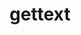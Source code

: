 ---
title: "gettext"
layout: cache
categories: [package, develop]
meta: {"compilers": ["apple-clang@16.0.0", "cce@18.0.0", "gcc@10.5.0", "gcc@11.1.0", "gcc@11.4.0", "gcc@12.3.0", "gcc@12.4.0", "gcc@13.2.0", "gcc@13.3.0", "gcc@7.3.1", "gcc@7.5.0", "intel-oneapi-compilers@2025.1.0"], "num_specs": 172, "num_specs_by_stack": {"aws-pcluster-neoverse_v1": 8, "aws-pcluster-x86_64_v4": 32, "bootstrap-aarch64-darwin": 5, "bootstrap-x86_64-linux-gnu": 6, "build_systems": 6, "data-vis-sdk": 6, "developer-tools-aarch64-linux-gnu": 6, "developer-tools-darwin": 5, "developer-tools-x86_64_v3-linux-gnu": 6, "e4s": 12, "e4s-cray-rhel": 5, "e4s-neoverse-v2": 12, "e4s-oneapi": 8, "e4s-rocm-external": 6, "hep": 6, "ml-darwin-aarch64-mps": 5, "ml-linux-aarch64-cpu": 6, "ml-linux-aarch64-cuda": 6, "ml-linux-x86_64-cpu": 6, "ml-linux-x86_64-cuda": 6, "ml-linux-x86_64-rocm": 6, "radiuss": 12, "radiuss-aws": 12, "radiuss-aws-aarch64": 30, "root": 172, "tutorial": 12}, "oss": ["amzn2", "centos7", "rhel8", "sequoia", "ubuntu18.04", "ubuntu20.04", "ubuntu22.04", "ubuntu24.04"], "platforms": ["darwin", "linux"], "stacks": ["aws-pcluster-neoverse_v1", "aws-pcluster-x86_64_v4", "bootstrap-aarch64-darwin", "bootstrap-x86_64-linux-gnu", "build_systems", "data-vis-sdk", "developer-tools-aarch64-linux-gnu", "developer-tools-darwin", "developer-tools-x86_64_v3-linux-gnu", "e4s", "e4s-cray-rhel", "e4s-neoverse-v2", "e4s-oneapi", "e4s-rocm-external", "hep", "ml-darwin-aarch64-mps", "ml-linux-aarch64-cpu", "ml-linux-aarch64-cuda", "ml-linux-x86_64-cpu", "ml-linux-x86_64-cuda", "ml-linux-x86_64-rocm", "radiuss", "radiuss-aws", "radiuss-aws-aarch64", "root", "tutorial"], "targets": ["aarch64", "neoverse_v1", "neoverse_v2", "x86_64_v3", "x86_64_v4"], "versions": ["0.20.2", "0.23.1"]}
spec_details: [{"compiler": "intel-oneapi-compilers@2025.1.0", "hash": "2izakp64w3yp66jleh6onpb7e2cl2xz5", "os": "ubuntu22.04", "platform": "linux", "size": "-", "stacks": ["e4s-oneapi", "root"], "target": "x86_64_v3", "variants": ["build_system=autotools", "+bzip2", "+curses", "+git", "~libunistring", "+libxml2", "+pic", "+shared", "+tar", "+xz"], "versions": ["0.23.1"]}, {"compiler": "gcc@7.3.1", "hash": "2roio5tsih2fgnox6o36cavjspqyrl6r", "os": "amzn2", "platform": "linux", "size": "-", "stacks": ["radiuss-aws-aarch64", "root"], "target": "aarch64", "variants": ["build_system=autotools", "+bzip2", "+curses", "+git", "~libunistring", "+libxml2", "+pic", "+shared", "+tar", "+xz"], "versions": ["0.23.1"]}, {"compiler": "gcc@12.4.0", "hash": "2srcjetyuyz2plp6igb3em3atypst73g", "os": "amzn2", "platform": "linux", "size": "-", "stacks": ["aws-pcluster-x86_64_v4", "root"], "target": "x86_64_v3", "variants": ["build_system=autotools", "+bzip2", "+curses", "+git", "~libunistring", "+libxml2", "+pic", "+shared", "+tar", "+xz"], "versions": ["0.20.2"]}, {"compiler": "gcc@7.3.1", "hash": "2zpmnc42ozfrwvfvr2o35wo4v6zqrnwv", "os": "amzn2", "platform": "linux", "size": "-", "stacks": ["radiuss-aws-aarch64", "root"], "target": "aarch64", "variants": ["build_system=autotools", "+bzip2", "+curses", "+git", "~libunistring", "+libxml2", "+pic", "+shared", "+tar", "+xz"], "versions": ["0.23.1"]}, {"compiler": "gcc@7.3.1", "hash": "35l2j2evua3lqr6vta6sgemzmz5w2yeb", "os": "amzn2", "platform": "linux", "size": "-", "stacks": ["radiuss-aws-aarch64", "root"], "target": "aarch64", "variants": ["build_system=autotools", "+bzip2", "+curses", "+git", "~libunistring", "+libxml2", "+pic", "+shared", "+tar", "+xz"], "versions": ["0.23.1"]}, {"compiler": "gcc@7.3.1", "hash": "3islax6vxawvbbiqfsnuok3f6tla2k3h", "os": "amzn2", "platform": "linux", "size": "-", "stacks": ["radiuss-aws-aarch64", "root"], "target": "aarch64", "variants": ["build_system=autotools", "+bzip2", "+curses", "+git", "~libunistring", "+libxml2", "+pic", "+shared", "+tar", "+xz"], "versions": ["0.23.1"]}, {"compiler": "gcc@12.3.0", "hash": "3kmy6abwn5tbvgsjchwnqqqrfecwvtuk", "os": "ubuntu22.04", "platform": "linux", "size": "-", "stacks": ["root", "tutorial"], "target": "x86_64_v3", "variants": ["build_system=autotools", "+bzip2", "+curses", "+git", "~libunistring", "+libxml2", "+pic", "+shared", "+tar", "+xz"], "versions": ["0.23.1"]}, {"compiler": "gcc@7.3.1", "hash": "3nzqsou6zprxucunpjxqg7vfdiwpqma7", "os": "amzn2", "platform": "linux", "size": "-", "stacks": ["radiuss-aws-aarch64", "root"], "target": "aarch64", "variants": ["build_system=autotools", "+bzip2", "+curses", "+git", "~libunistring", "+libxml2", "+pic", "+shared", "+tar", "+xz"], "versions": ["0.23.1"]}, {"compiler": "gcc@12.4.0", "hash": "4byb6f5bujktbihmjzgp4zokh4j2z3mx", "os": "amzn2", "platform": "linux", "size": "-", "stacks": ["aws-pcluster-x86_64_v4", "root"], "target": "x86_64_v4", "variants": ["build_system=autotools", "+bzip2", "+curses", "+git", "~libunistring", "+libxml2", "+pic", "+shared", "+tar", "+xz"], "versions": ["0.20.2"]}, {"compiler": "cce@18.0.0", "hash": "4qhsasxeyvcla4z2b5o6ezzqol3t3ap4", "os": "rhel8", "platform": "linux", "size": "-", "stacks": ["e4s-cray-rhel", "root"], "target": "x86_64_v3", "variants": ["build_system=autotools", "+bzip2", "+curses", "+git", "~libunistring", "+libxml2", "+pic", "+shared", "+tar", "+xz"], "versions": ["0.23.1"]}, {"compiler": "gcc@7.3.1", "hash": "4tiybhfatfjkusootwgmzg75twe767ti", "os": "amzn2", "platform": "linux", "size": "-", "stacks": ["radiuss-aws", "root"], "target": "x86_64_v3", "variants": ["build_system=autotools", "+bzip2", "+curses", "+git", "~libunistring", "+libxml2", "+pic", "+shared", "+tar", "+xz"], "versions": ["0.23.1"]}, {"compiler": "gcc@12.4.0", "hash": "4vyfvqmy62xu5oanbikvn7pa7ggg4oe2", "os": "amzn2", "platform": "linux", "size": "-", "stacks": ["aws-pcluster-x86_64_v4", "root"], "target": "x86_64_v4", "variants": ["build_system=autotools", "+bzip2", "+curses", "+git", "~libunistring", "+libxml2", "+pic", "+shared", "+tar", "+xz"], "versions": ["0.20.2"]}, {"compiler": "gcc@7.5.0", "hash": "4zjdrqpsqtkena2p72mj2dhlrkxvycjf", "os": "ubuntu18.04", "platform": "linux", "size": "-", "stacks": ["radiuss", "root"], "target": "x86_64_v3", "variants": ["build_system=autotools", "+bzip2", "+curses", "+git", "~libunistring", "+libxml2", "+pic", "+shared", "+tar", "+xz"], "versions": ["0.23.1"]}, {"compiler": "gcc@13.3.0", "hash": "52rhxipc36d4zlcjvah5pme3j5momrzu", "os": "rhel8", "platform": "linux", "size": "-", "stacks": ["developer-tools-aarch64-linux-gnu", "root"], "target": "aarch64", "variants": ["build_system=autotools", "+bzip2", "+curses", "+git", "~libunistring", "+libxml2", "+pic", "+shared", "+tar", "+xz"], "versions": ["0.23.1"]}, {"compiler": "gcc@11.4.0", "hash": "57w2vpfdrpslual3bf6jjoopjjsvgv4d", "os": "ubuntu22.04", "platform": "linux", "size": "-", "stacks": ["e4s", "root"], "target": "x86_64_v3", "variants": ["build_system=autotools", "+bzip2", "+curses", "+git", "~libunistring", "+libxml2", "+pic", "+shared", "+tar", "+xz"], "versions": ["0.23.1"]}, {"compiler": "gcc@11.4.0", "hash": "5c6qeq57ft3ea63gkhzak2im3ck76fgc", "os": "ubuntu22.04", "platform": "linux", "size": "-", "stacks": ["e4s", "root"], "target": "x86_64_v3", "variants": ["build_system=autotools", "+bzip2", "+curses", "+git", "~libunistring", "+libxml2", "+pic", "+shared", "+tar", "+xz"], "versions": ["0.23.1"]}, {"compiler": "gcc@12.4.0", "hash": "5dum7mzp7lyrxidnqd7ttbehg6lmqykz", "os": "amzn2", "platform": "linux", "size": "-", "stacks": ["aws-pcluster-x86_64_v4", "root"], "target": "x86_64_v3", "variants": ["build_system=autotools", "+bzip2", "+curses", "+git", "~libunistring", "+libxml2", "+pic", "+shared", "+tar", "+xz"], "versions": ["0.20.2"]}, {"compiler": "gcc@7.3.1", "hash": "5l2iu6dfbt3a56xsvskocec3vnwraf7t", "os": "amzn2", "platform": "linux", "size": "-", "stacks": ["radiuss-aws-aarch64", "root"], "target": "aarch64", "variants": ["build_system=autotools", "+bzip2", "+curses", "+git", "~libunistring", "+libxml2", "+pic", "+shared", "+tar", "+xz"], "versions": ["0.23.1"]}, {"compiler": "gcc@12.3.0", "hash": "5lnkfqf2u7iegeomoiyb3xmd734d7hrh", "os": "ubuntu22.04", "platform": "linux", "size": "-", "stacks": ["root", "tutorial"], "target": "x86_64_v3", "variants": ["build_system=autotools", "+bzip2", "+curses", "+git", "~libunistring", "+libxml2", "+pic", "+shared", "+tar", "+xz"], "versions": ["0.23.1"]}, {"compiler": "gcc@13.2.0", "hash": "5r2l3uxxv7732nap5dl6rs7ry5ipqtwu", "os": "ubuntu24.04", "platform": "linux", "size": "-", "stacks": ["bootstrap-x86_64-linux-gnu", "ml-linux-x86_64-cpu", "ml-linux-x86_64-cuda", "ml-linux-x86_64-rocm", "root"], "target": "x86_64_v3", "variants": ["build_system=autotools", "+bzip2", "+curses", "+git", "~libunistring", "+libxml2", "+pic", "+shared", "+tar", "+xz"], "versions": ["0.23.1"]}, {"compiler": "gcc@7.3.1", "hash": "5sybm3dmnhvhfqdfkuyysay5izzphqqj", "os": "amzn2", "platform": "linux", "size": "-", "stacks": ["radiuss-aws", "root"], "target": "x86_64_v3", "variants": ["build_system=autotools", "+bzip2", "+curses", "+git", "~libunistring", "+libxml2", "+pic", "+shared", "+tar", "+xz"], "versions": ["0.23.1"]}, {"compiler": "gcc@12.3.0", "hash": "65asd3zaqx3gmw42fgmjvtytqxv4anwe", "os": "ubuntu22.04", "platform": "linux", "size": "-", "stacks": ["root", "tutorial"], "target": "x86_64_v3", "variants": ["build_system=autotools", "+bzip2", "+curses", "+git", "~libunistring", "+libxml2", "+pic", "+shared", "+tar", "+xz"], "versions": ["0.23.1"]}, {"compiler": "gcc@11.4.0", "hash": "6f5eibjprgpuzojkskwo4b2emrng4a6m", "os": "ubuntu22.04", "platform": "linux", "size": "-", "stacks": ["e4s-neoverse-v2", "root"], "target": "neoverse_v2", "variants": ["build_system=autotools", "+bzip2", "+curses", "+git", "~libunistring", "+libxml2", "+pic", "+shared", "+tar", "+xz"], "versions": ["0.23.1"]}, {"compiler": "cce@18.0.0", "hash": "6o4vc54jkkj26oo52mikwuzajjrrjnyb", "os": "rhel8", "platform": "linux", "size": "-", "stacks": ["e4s-cray-rhel", "root"], "target": "x86_64_v3", "variants": ["build_system=autotools", "+bzip2", "+curses", "+git", "~libunistring", "+libxml2", "+pic", "+shared", "+tar", "+xz"], "versions": ["0.23.1"]}, {"compiler": "gcc@7.5.0", "hash": "6ofhosb36v7b5dbg7so7pqi4rxbzrikt", "os": "ubuntu18.04", "platform": "linux", "size": "-", "stacks": ["build_systems", "radiuss", "root"], "target": "x86_64_v3", "variants": ["build_system=autotools", "+bzip2", "+curses", "+git", "~libunistring", "+libxml2", "+pic", "+shared", "+tar", "+xz"], "versions": ["0.23.1"]}, {"compiler": "gcc@11.1.0", "hash": "6thffsdpotf6xoaccb5x7vkwop362q4y", "os": "ubuntu20.04", "platform": "linux", "size": "-", "stacks": ["data-vis-sdk", "root"], "target": "x86_64_v3", "variants": ["build_system=autotools", "+bzip2", "+curses", "+git", "~libunistring", "+libxml2", "+pic", "+shared", "+tar", "+xz"], "versions": ["0.23.1"]}, {"compiler": "gcc@7.3.1", "hash": "6vugjeoi7sbgm2fdcusj2jeazk4aqbue", "os": "amzn2", "platform": "linux", "size": "-", "stacks": ["radiuss-aws", "root"], "target": "x86_64_v3", "variants": ["build_system=autotools", "+bzip2", "+curses", "+git", "~libunistring", "+libxml2", "+pic", "+shared", "+tar", "+xz"], "versions": ["0.23.1"]}, {"compiler": "gcc@7.5.0", "hash": "6wg6qye6ou3unkzoqu2mlfdb26gp4fx2", "os": "ubuntu18.04", "platform": "linux", "size": "-", "stacks": ["build_systems", "radiuss", "root"], "target": "x86_64_v3", "variants": ["build_system=autotools", "+bzip2", "+curses", "+git", "~libunistring", "+libxml2", "+pic", "+shared", "+tar", "+xz"], "versions": ["0.23.1"]}, {"compiler": "gcc@7.3.1", "hash": "77ycahdert5fwp2xgugsjyelntlhqmi5", "os": "amzn2", "platform": "linux", "size": "-", "stacks": ["radiuss-aws-aarch64", "root"], "target": "aarch64", "variants": ["build_system=autotools", "+bzip2", "+curses", "+git", "~libunistring", "+libxml2", "+pic", "+shared", "+tar", "+xz"], "versions": ["0.23.1"]}, {"compiler": "intel-oneapi-compilers@2025.1.0", "hash": "7xbtmovid36ea762g5bqkqfkwwsexmcd", "os": "ubuntu22.04", "platform": "linux", "size": "-", "stacks": ["e4s-oneapi", "root"], "target": "x86_64_v3", "variants": ["build_system=autotools", "+bzip2", "+curses", "+git", "~libunistring", "+libxml2", "+pic", "+shared", "+tar", "+xz"], "versions": ["0.23.1"]}, {"compiler": "gcc@12.4.0", "hash": "a3nzpaumcta3asjhpasf6legtgs334yh", "os": "amzn2", "platform": "linux", "size": "-", "stacks": ["aws-pcluster-neoverse_v1", "root"], "target": "neoverse_v1", "variants": ["build_system=autotools", "+bzip2", "+curses", "+git", "~libunistring", "+libxml2", "+pic", "+shared", "+tar", "+xz"], "versions": ["0.23.1"]}, {"compiler": "apple-clang@16.0.0", "hash": "a4hqcz4mwxbdftqlrrbwqbjcbbjxrrst", "os": "sequoia", "platform": "darwin", "size": "-", "stacks": ["bootstrap-aarch64-darwin", "developer-tools-darwin", "ml-darwin-aarch64-mps", "root"], "target": "aarch64", "variants": ["build_system=autotools", "+bzip2", "+curses", "+git", "~libunistring", "+libxml2", "+pic", "+shared", "+tar", "+xz"], "versions": ["0.23.1"]}, {"compiler": "gcc@12.4.0", "hash": "a66vajqitdrx74kibaeaeqmo6hx7rm6v", "os": "amzn2", "platform": "linux", "size": "-", "stacks": ["aws-pcluster-x86_64_v4", "root"], "target": "x86_64_v3", "variants": ["build_system=autotools", "+bzip2", "+curses", "+git", "~libunistring", "+libxml2", "+pic", "+shared", "+tar", "+xz"], "versions": ["0.20.2"]}, {"compiler": "gcc@7.3.1", "hash": "b3kpq2yvz27sr56e6wmqacbdqvddpswy", "os": "amzn2", "platform": "linux", "size": "-", "stacks": ["radiuss-aws-aarch64", "root"], "target": "aarch64", "variants": ["build_system=autotools", "+bzip2", "+curses", "+git", "~libunistring", "+libxml2", "+pic", "+shared", "+tar", "+xz"], "versions": ["0.23.1"]}, {"compiler": "gcc@7.3.1", "hash": "bhb3yncajaqk775gspcvbgrazla6m6dy", "os": "amzn2", "platform": "linux", "size": "-", "stacks": ["radiuss-aws-aarch64", "root"], "target": "aarch64", "variants": ["build_system=autotools", "+bzip2", "+curses", "+git", "~libunistring", "+libxml2", "+pic", "+shared", "+tar", "+xz"], "versions": ["0.23.1"]}, {"compiler": "gcc@11.1.0", "hash": "bkllqbpzaixxkpuayfct7m6dqylgdooo", "os": "ubuntu20.04", "platform": "linux", "size": "-", "stacks": ["data-vis-sdk", "root"], "target": "x86_64_v3", "variants": ["build_system=autotools", "+bzip2", "+curses", "+git", "~libunistring", "+libxml2", "+pic", "+shared", "+tar", "+xz"], "versions": ["0.23.1"]}, {"compiler": "gcc@12.4.0", "hash": "bpl3yhxv4ggy5q23v6vg7h2wc6msh5z4", "os": "amzn2", "platform": "linux", "size": "-", "stacks": ["aws-pcluster-x86_64_v4", "root"], "target": "x86_64_v3", "variants": ["build_system=autotools", "+bzip2", "+curses", "+git", "~libunistring", "+libxml2", "+pic", "+shared", "+tar", "+xz"], "versions": ["0.20.2"]}, {"compiler": "gcc@11.4.0", "hash": "bv4nfmgdi77tbqfsqsovwbtt7gunpz23", "os": "ubuntu22.04", "platform": "linux", "size": "-", "stacks": ["e4s", "root"], "target": "x86_64_v3", "variants": ["build_system=autotools", "+bzip2", "+curses", "+git", "~libunistring", "+libxml2", "+pic", "+shared", "+tar", "+xz"], "versions": ["0.23.1"]}, {"compiler": "gcc@12.4.0", "hash": "c3jf3v2ydsxvqrckotiohxn27g2cz4as", "os": "amzn2", "platform": "linux", "size": "-", "stacks": ["aws-pcluster-neoverse_v1", "root"], "target": "neoverse_v1", "variants": ["build_system=autotools", "+bzip2", "+curses", "+git", "~libunistring", "+libxml2", "+pic", "+shared", "+tar", "+xz"], "versions": ["0.23.1"]}, {"compiler": "gcc@7.3.1", "hash": "c4rtsajz7osgxyjezdahvv5g2vktxcat", "os": "amzn2", "platform": "linux", "size": "-", "stacks": ["radiuss-aws", "root"], "target": "x86_64_v3", "variants": ["build_system=autotools", "+bzip2", "+curses", "+git", "~libunistring", "+libxml2", "+pic", "+shared", "+tar", "+xz"], "versions": ["0.23.1"]}, {"compiler": "intel-oneapi-compilers@2025.1.0", "hash": "c5cc3vorepfh6td2zbyega74akrh34yj", "os": "ubuntu22.04", "platform": "linux", "size": "-", "stacks": ["e4s-oneapi", "root"], "target": "x86_64_v3", "variants": ["build_system=autotools", "+bzip2", "+curses", "+git", "~libunistring", "+libxml2", "+pic", "+shared", "+tar", "+xz"], "versions": ["0.23.1"]}, {"compiler": "gcc@11.4.0", "hash": "cfw4dpqvmvlxpw6mpxmgd57dbzmsw3mv", "os": "ubuntu22.04", "platform": "linux", "size": "-", "stacks": ["e4s-neoverse-v2", "root"], "target": "neoverse_v2", "variants": ["build_system=autotools", "+bzip2", "+curses", "+git", "~libunistring", "+libxml2", "+pic", "+shared", "+tar", "+xz"], "versions": ["0.23.1"]}, {"compiler": "gcc@7.3.1", "hash": "cfzfbn5k7j5kw574yxnch3vdpfsd6k4f", "os": "amzn2", "platform": "linux", "size": "-", "stacks": ["radiuss-aws-aarch64", "root"], "target": "aarch64", "variants": ["build_system=autotools", "+bzip2", "+curses", "+git", "~libunistring", "+libxml2", "+pic", "+shared", "+tar", "+xz"], "versions": ["0.23.1"]}, {"compiler": "intel-oneapi-compilers@2025.1.0", "hash": "cj35yyqbndibmarsvjeknynze4ldvy5q", "os": "ubuntu22.04", "platform": "linux", "size": "-", "stacks": ["e4s-oneapi", "root"], "target": "x86_64_v3", "variants": ["build_system=autotools", "+bzip2", "+curses", "+git", "~libunistring", "+libxml2", "+pic", "+shared", "+tar", "+xz"], "versions": ["0.23.1"]}, {"compiler": "gcc@11.4.0", "hash": "cjch27dgesqdfwmdow5c2ckkfcis4ndx", "os": "ubuntu22.04", "platform": "linux", "size": "-", "stacks": ["e4s-neoverse-v2", "root"], "target": "neoverse_v2", "variants": ["build_system=autotools", "+bzip2", "+curses", "+git", "~libunistring", "+libxml2", "+pic", "+shared", "+tar", "+xz"], "versions": ["0.23.1"]}, {"compiler": "gcc@12.4.0", "hash": "combhwqyhimdj2fhvyzfrckbijhuvk2y", "os": "amzn2", "platform": "linux", "size": "-", "stacks": ["aws-pcluster-x86_64_v4", "root"], "target": "x86_64_v3", "variants": ["build_system=autotools", "+bzip2", "+curses", "+git", "~libunistring", "+libxml2", "+pic", "+shared", "+tar", "+xz"], "versions": ["0.20.2"]}, {"compiler": "gcc@7.3.1", "hash": "cvt2jcl25dqqwga5sgz7psc6r3ajorn2", "os": "amzn2", "platform": "linux", "size": "-", "stacks": ["radiuss-aws-aarch64", "root"], "target": "aarch64", "variants": ["build_system=autotools", "+bzip2", "+curses", "+git", "~libunistring", "+libxml2", "+pic", "+shared", "+tar", "+xz"], "versions": ["0.23.1"]}, {"compiler": "gcc@10.5.0", "hash": "cyiweexdp6kaa254blzkenb3ekqpgoql", "os": "centos7", "platform": "linux", "size": "-", "stacks": ["developer-tools-x86_64_v3-linux-gnu", "root"], "target": "x86_64_v3", "variants": ["build_system=autotools", "+bzip2", "+curses", "+git", "~libunistring", "+libxml2", "+pic", "+shared", "+tar", "+xz"], "versions": ["0.23.1"]}, {"compiler": "gcc@12.4.0", "hash": "d5ex2q7hu5q2ly7wsatam7g7l54qi7h4", "os": "amzn2", "platform": "linux", "size": "-", "stacks": ["aws-pcluster-x86_64_v4", "root"], "target": "x86_64_v3", "variants": ["build_system=autotools", "+bzip2", "+curses", "+git", "~libunistring", "+libxml2", "+pic", "+shared", "+tar", "+xz"], "versions": ["0.20.2"]}, {"compiler": "gcc@11.4.0", "hash": "ddr4hxep5uiy6cmttq2gbtjn2lu4odq6", "os": "ubuntu22.04", "platform": "linux", "size": "-", "stacks": ["e4s", "root"], "target": "x86_64_v3", "variants": ["build_system=autotools", "+bzip2", "+curses", "+git", "~libunistring", "+libxml2", "+pic", "+shared", "+tar", "+xz"], "versions": ["0.23.1"]}, {"compiler": "intel-oneapi-compilers@2025.1.0", "hash": "dgq5qhxkosvosg76hq6aqp4yg5wcdfup", "os": "ubuntu22.04", "platform": "linux", "size": "-", "stacks": ["e4s-oneapi", "root"], "target": "x86_64_v3", "variants": ["build_system=autotools", "+bzip2", "+curses", "+git", "~libunistring", "+libxml2", "+pic", "+shared", "+tar", "+xz"], "versions": ["0.23.1"]}, {"compiler": "gcc@13.2.0", "hash": "dudzhdnve4xc6utpnbf5d2okrirlzegn", "os": "ubuntu24.04", "platform": "linux", "size": "-", "stacks": ["ml-linux-aarch64-cpu", "ml-linux-aarch64-cuda", "root"], "target": "aarch64", "variants": ["build_system=autotools", "+bzip2", "+curses", "+git", "~libunistring", "+libxml2", "+pic", "+shared", "+tar", "+xz"], "versions": ["0.23.1"]}, {"compiler": "gcc@7.3.1", "hash": "eavccflf46nxjuuaudajpkg7yuphnujr", "os": "amzn2", "platform": "linux", "size": "-", "stacks": ["radiuss-aws-aarch64", "root"], "target": "aarch64", "variants": ["build_system=autotools", "+bzip2", "+curses", "+git", "~libunistring", "+libxml2", "+pic", "+shared", "+tar", "+xz"], "versions": ["0.23.1"]}, {"compiler": "gcc@7.3.1", "hash": "egkyausryilspnezrr43j4z75bhaj53j", "os": "amzn2", "platform": "linux", "size": "-", "stacks": ["radiuss-aws-aarch64", "root"], "target": "aarch64", "variants": ["build_system=autotools", "+bzip2", "+curses", "+git", "~libunistring", "+libxml2", "+pic", "+shared", "+tar", "+xz"], "versions": ["0.23.1"]}, {"compiler": "gcc@13.2.0", "hash": "el3ysbfqthksu4x4mwtaq7q7bfwiohcj", "os": "ubuntu24.04", "platform": "linux", "size": "-", "stacks": ["ml-linux-aarch64-cpu", "ml-linux-aarch64-cuda", "root"], "target": "aarch64", "variants": ["build_system=autotools", "+bzip2", "+curses", "+git", "~libunistring", "+libxml2", "+pic", "+shared", "+tar", "+xz"], "versions": ["0.23.1"]}, {"compiler": "gcc@7.3.1", "hash": "ezyy2idrfxevqtjq5itzb4cgm4zvtnwa", "os": "amzn2", "platform": "linux", "size": "-", "stacks": ["radiuss-aws-aarch64", "root"], "target": "aarch64", "variants": ["build_system=autotools", "+bzip2", "+curses", "+git", "~libunistring", "+libxml2", "+pic", "+shared", "+tar", "+xz"], "versions": ["0.23.1"]}, {"compiler": "gcc@11.4.0", "hash": "f3r47cpackggjajqyrlvwjswc3ndox4v", "os": "ubuntu22.04", "platform": "linux", "size": "-", "stacks": ["e4s", "e4s-rocm-external", "hep", "root", "tutorial"], "target": "x86_64_v3", "variants": ["build_system=autotools", "+bzip2", "+curses", "+git", "~libunistring", "+libxml2", "+pic", "+shared", "+tar", "+xz"], "versions": ["0.23.1"]}, {"compiler": "gcc@13.3.0", "hash": "ffl5y4pa4blvyjwf6dbudm6wo7vm2a3t", "os": "rhel8", "platform": "linux", "size": "-", "stacks": ["developer-tools-aarch64-linux-gnu", "root"], "target": "aarch64", "variants": ["build_system=autotools", "+bzip2", "+curses", "+git", "~libunistring", "+libxml2", "+pic", "+shared", "+tar", "+xz"], "versions": ["0.23.1"]}, {"compiler": "apple-clang@16.0.0", "hash": "fku7r4ebruwfwqkdwxoyl2vg4fmbjyhw", "os": "sequoia", "platform": "darwin", "size": "-", "stacks": ["bootstrap-aarch64-darwin", "developer-tools-darwin", "ml-darwin-aarch64-mps", "root"], "target": "aarch64", "variants": ["build_system=autotools", "+bzip2", "+curses", "+git", "~libunistring", "+libxml2", "+pic", "+shared", "+tar", "+xz"], "versions": ["0.23.1"]}, {"compiler": "gcc@7.3.1", "hash": "flm6hm5lq727fmdrqeohsemnzyczvgrs", "os": "amzn2", "platform": "linux", "size": "-", "stacks": ["radiuss-aws-aarch64", "root"], "target": "aarch64", "variants": ["build_system=autotools", "+bzip2", "+curses", "+git", "~libunistring", "+libxml2", "+pic", "+shared", "+tar", "+xz"], "versions": ["0.23.1"]}, {"compiler": "gcc@10.5.0", "hash": "fn66w7o7lf5znkhisqijj27zlezxahu6", "os": "centos7", "platform": "linux", "size": "-", "stacks": ["developer-tools-x86_64_v3-linux-gnu", "root"], "target": "x86_64_v3", "variants": ["build_system=autotools", "+bzip2", "+curses", "+git", "~libunistring", "+libxml2", "+pic", "+shared", "+tar", "+xz"], "versions": ["0.23.1"]}, {"compiler": "gcc@13.3.0", "hash": "fper2bn5wnjlon6vmzopepag3h6uipnw", "os": "rhel8", "platform": "linux", "size": "-", "stacks": ["developer-tools-aarch64-linux-gnu", "root"], "target": "aarch64", "variants": ["build_system=autotools", "+bzip2", "+curses", "+git", "~libunistring", "+libxml2", "+pic", "+shared", "+tar", "+xz"], "versions": ["0.23.1"]}, {"compiler": "gcc@12.4.0", "hash": "fqgnzty5ketz2cv6acs7asrtf3bfcpos", "os": "amzn2", "platform": "linux", "size": "-", "stacks": ["aws-pcluster-x86_64_v4", "root"], "target": "x86_64_v3", "variants": ["build_system=autotools", "+bzip2", "+curses", "+git", "~libunistring", "+libxml2", "+pic", "+shared", "+tar", "+xz"], "versions": ["0.20.2"]}, {"compiler": "gcc@12.4.0", "hash": "ft2pio5hfnprrptrntpvocp7rzkkgzxp", "os": "amzn2", "platform": "linux", "size": "-", "stacks": ["aws-pcluster-x86_64_v4", "root"], "target": "x86_64_v4", "variants": ["build_system=autotools", "+bzip2", "+curses", "+git", "~libunistring", "+libxml2", "+pic", "+shared", "+tar", "+xz"], "versions": ["0.20.2"]}, {"compiler": "apple-clang@16.0.0", "hash": "fwiq7bdhd3uu6h4h4y6j7zjr6qscczcs", "os": "sequoia", "platform": "darwin", "size": "-", "stacks": ["bootstrap-aarch64-darwin", "developer-tools-darwin", "ml-darwin-aarch64-mps", "root"], "target": "aarch64", "variants": ["build_system=autotools", "+bzip2", "+curses", "+git", "~libunistring", "+libxml2", "+pic", "+shared", "+tar", "+xz"], "versions": ["0.23.1"]}, {"compiler": "gcc@7.3.1", "hash": "g3xwj2eawrqmobyad3mhpmepg6sfda5o", "os": "amzn2", "platform": "linux", "size": "-", "stacks": ["radiuss-aws", "root"], "target": "x86_64_v3", "variants": ["build_system=autotools", "+bzip2", "+curses", "+git", "~libunistring", "+libxml2", "+pic", "+shared", "+tar", "+xz"], "versions": ["0.23.1"]}, {"compiler": "gcc@13.2.0", "hash": "gm3e26upqpu66sfpl7gzlljtmsrfcifi", "os": "ubuntu24.04", "platform": "linux", "size": "-", "stacks": ["ml-linux-aarch64-cpu", "ml-linux-aarch64-cuda", "root"], "target": "aarch64", "variants": ["build_system=autotools", "+bzip2", "+curses", "+git", "~libunistring", "+libxml2", "+pic", "+shared", "+tar", "+xz"], "versions": ["0.23.1"]}, {"compiler": "gcc@11.1.0", "hash": "gw5zx7xmoj7r4qmjhemngvgsezpy6y6o", "os": "ubuntu20.04", "platform": "linux", "size": "-", "stacks": ["data-vis-sdk", "root"], "target": "x86_64_v3", "variants": ["build_system=autotools", "+bzip2", "+curses", "+git", "~libunistring", "+libxml2", "+pic", "+shared", "+tar", "+xz"], "versions": ["0.23.1"]}, {"compiler": "gcc@13.2.0", "hash": "gzaby4w5ddxvcmnox2ypafjo4bwzweqj", "os": "ubuntu24.04", "platform": "linux", "size": "-", "stacks": ["ml-linux-aarch64-cpu", "ml-linux-aarch64-cuda", "root"], "target": "aarch64", "variants": ["build_system=autotools", "+bzip2", "+curses", "+git", "~libunistring", "+libxml2", "+pic", "+shared", "+tar", "+xz"], "versions": ["0.23.1"]}, {"compiler": "gcc@11.4.0", "hash": "gztkzizwtxqfauuf6hnzn4ebwa42aafu", "os": "ubuntu22.04", "platform": "linux", "size": "-", "stacks": ["e4s-neoverse-v2", "root"], "target": "neoverse_v2", "variants": ["build_system=autotools", "+bzip2", "+curses", "+git", "~libunistring", "+libxml2", "+pic", "+shared", "+tar", "+xz"], "versions": ["0.23.1"]}, {"compiler": "gcc@7.3.1", "hash": "h5eiqaohtfgp6ujiytcwg6y3svewuu57", "os": "amzn2", "platform": "linux", "size": "-", "stacks": ["radiuss-aws-aarch64", "root"], "target": "aarch64", "variants": ["build_system=autotools", "+bzip2", "+curses", "+git", "~libunistring", "+libxml2", "+pic", "+shared", "+tar", "+xz"], "versions": ["0.23.1"]}, {"compiler": "gcc@7.3.1", "hash": "hcnur5rsn3cgetvm4hic5admq3vspdah", "os": "amzn2", "platform": "linux", "size": "-", "stacks": ["radiuss-aws-aarch64", "root"], "target": "aarch64", "variants": ["build_system=autotools", "+bzip2", "+curses", "+git", "~libunistring", "+libxml2", "+pic", "+shared", "+tar", "+xz"], "versions": ["0.23.1"]}, {"compiler": "gcc@12.4.0", "hash": "hgac5p75fqtcssa3j6jzptbqxwnaijf3", "os": "amzn2", "platform": "linux", "size": "-", "stacks": ["aws-pcluster-neoverse_v1", "root"], "target": "neoverse_v1", "variants": ["build_system=autotools", "+bzip2", "+curses", "+git", "~libunistring", "+libxml2", "+pic", "+shared", "+tar", "+xz"], "versions": ["0.23.1"]}, {"compiler": "gcc@12.4.0", "hash": "hsryzjjanrfgmjxmw4suy5woanjr6rxv", "os": "amzn2", "platform": "linux", "size": "-", "stacks": ["aws-pcluster-x86_64_v4", "root"], "target": "x86_64_v4", "variants": ["build_system=autotools", "+bzip2", "+curses", "+git", "~libunistring", "+libxml2", "+pic", "+shared", "+tar", "+xz"], "versions": ["0.20.2"]}, {"compiler": "gcc@7.5.0", "hash": "htfltc55hbqguug4ew4camhsxr5avw25", "os": "ubuntu18.04", "platform": "linux", "size": "-", "stacks": ["build_systems", "radiuss", "root"], "target": "x86_64_v3", "variants": ["build_system=autotools", "+bzip2", "+curses", "+git", "~libunistring", "+libxml2", "+pic", "+shared", "+tar", "+xz"], "versions": ["0.23.1"]}, {"compiler": "gcc@11.4.0", "hash": "hyndmxvrkfnmfhzzpbxpj3bgphoiiu45", "os": "ubuntu22.04", "platform": "linux", "size": "-", "stacks": ["e4s-neoverse-v2", "root"], "target": "neoverse_v2", "variants": ["build_system=autotools", "+bzip2", "+curses", "+git", "~libunistring", "+libxml2", "+pic", "+shared", "+tar", "+xz"], "versions": ["0.23.1"]}, {"compiler": "gcc@7.3.1", "hash": "i5fsh5g2ka3jih2cwdtxxc7txsmbbjyo", "os": "amzn2", "platform": "linux", "size": "-", "stacks": ["radiuss-aws-aarch64", "root"], "target": "aarch64", "variants": ["build_system=autotools", "+bzip2", "+curses", "+git", "~libunistring", "+libxml2", "+pic", "+shared", "+tar", "+xz"], "versions": ["0.23.1"]}, {"compiler": "gcc@7.3.1", "hash": "i7yufrco32iksklqzaywnrqjpw24c5bt", "os": "amzn2", "platform": "linux", "size": "-", "stacks": ["radiuss-aws-aarch64", "root"], "target": "aarch64", "variants": ["build_system=autotools", "+bzip2", "+curses", "+git", "~libunistring", "+libxml2", "+pic", "+shared", "+tar", "+xz"], "versions": ["0.23.1"]}, {"compiler": "gcc@11.4.0", "hash": "ij6inhv52omhzb6ujrnmwp7mzq4j6afb", "os": "ubuntu22.04", "platform": "linux", "size": "-", "stacks": ["e4s", "e4s-rocm-external", "hep", "root", "tutorial"], "target": "x86_64_v3", "variants": ["build_system=autotools", "+bzip2", "+curses", "+git", "~libunistring", "+libxml2", "+pic", "+shared", "+tar", "+xz"], "versions": ["0.23.1"]}, {"compiler": "gcc@12.4.0", "hash": "injob54kseeoxk7diotxosg3cssz3xw5", "os": "amzn2", "platform": "linux", "size": "-", "stacks": ["aws-pcluster-x86_64_v4", "root"], "target": "x86_64_v3", "variants": ["build_system=autotools", "+bzip2", "+curses", "+git", "~libunistring", "+libxml2", "+pic", "+shared", "+tar", "+xz"], "versions": ["0.20.2"]}, {"compiler": "apple-clang@16.0.0", "hash": "itf2etvhmykxmrmkzr477tjr4zbb7pft", "os": "sequoia", "platform": "darwin", "size": "-", "stacks": ["bootstrap-aarch64-darwin", "developer-tools-darwin", "ml-darwin-aarch64-mps", "root"], "target": "aarch64", "variants": ["build_system=autotools", "+bzip2", "+curses", "+git", "~libunistring", "+libxml2", "+pic", "+shared", "+tar", "+xz"], "versions": ["0.23.1"]}, {"compiler": "gcc@11.1.0", "hash": "iylu7nnppjlxhtuuiefpuhgudpdsanyk", "os": "ubuntu20.04", "platform": "linux", "size": "-", "stacks": ["data-vis-sdk", "root"], "target": "x86_64_v3", "variants": ["build_system=autotools", "+bzip2", "+curses", "+git", "~libunistring", "+libxml2", "+pic", "+shared", "+tar", "+xz"], "versions": ["0.23.1"]}, {"compiler": "gcc@12.4.0", "hash": "j3hb5c3jfd3selbxxp7z4vdyrh4itinc", "os": "amzn2", "platform": "linux", "size": "-", "stacks": ["aws-pcluster-x86_64_v4", "root"], "target": "x86_64_v3", "variants": ["build_system=autotools", "+bzip2", "+curses", "+git", "~libunistring", "+libxml2", "+pic", "+shared", "+tar", "+xz"], "versions": ["0.20.2"]}, {"compiler": "gcc@11.4.0", "hash": "jd2gh3smjhtipnuyxqcmnugpnb2mt2vm", "os": "ubuntu22.04", "platform": "linux", "size": "-", "stacks": ["e4s", "e4s-rocm-external", "hep", "root", "tutorial"], "target": "x86_64_v3", "variants": ["build_system=autotools", "+bzip2", "+curses", "+git", "~libunistring", "+libxml2", "+pic", "+shared", "+tar", "+xz"], "versions": ["0.23.1"]}, {"compiler": "gcc@12.4.0", "hash": "je4bouvzyko35f5hudi6cjwcljmxgvtm", "os": "amzn2", "platform": "linux", "size": "-", "stacks": ["aws-pcluster-x86_64_v4", "root"], "target": "x86_64_v3", "variants": ["build_system=autotools", "+bzip2", "+curses", "+git", "~libunistring", "+libxml2", "+pic", "+shared", "+tar", "+xz"], "versions": ["0.20.2"]}, {"compiler": "gcc@7.5.0", "hash": "jvxybwtdj7fganroyeognegfedqyzibn", "os": "ubuntu18.04", "platform": "linux", "size": "-", "stacks": ["radiuss", "root"], "target": "x86_64_v3", "variants": ["build_system=autotools", "+bzip2", "+curses", "+git", "~libunistring", "+libxml2", "+pic", "+shared", "+tar", "+xz"], "versions": ["0.23.1"]}, {"compiler": "intel-oneapi-compilers@2025.1.0", "hash": "jyavp6mpjigon77zdprjprob5dkaitzx", "os": "ubuntu22.04", "platform": "linux", "size": "-", "stacks": ["e4s-oneapi", "root"], "target": "x86_64_v3", "variants": ["build_system=autotools", "+bzip2", "+curses", "+git", "~libunistring", "+libxml2", "+pic", "+shared", "+tar", "+xz"], "versions": ["0.23.1"]}, {"compiler": "gcc@7.3.1", "hash": "kazymyjepnlbwemli56aboadnivb3f7u", "os": "amzn2", "platform": "linux", "size": "-", "stacks": ["radiuss-aws-aarch64", "root"], "target": "aarch64", "variants": ["build_system=autotools", "+bzip2", "+curses", "+git", "~libunistring", "+libxml2", "+pic", "+shared", "+tar", "+xz"], "versions": ["0.23.1"]}, {"compiler": "gcc@11.4.0", "hash": "kjf5r6tburv265ay6zxeodsmmlv6lgry", "os": "ubuntu22.04", "platform": "linux", "size": "-", "stacks": ["e4s-neoverse-v2", "root"], "target": "neoverse_v2", "variants": ["build_system=autotools", "+bzip2", "+curses", "+git", "~libunistring", "+libxml2", "+pic", "+shared", "+tar", "+xz"], "versions": ["0.23.1"]}, {"compiler": "gcc@12.4.0", "hash": "ku57y2b5az6qthxwfhdc3ukcgkohacxi", "os": "amzn2", "platform": "linux", "size": "-", "stacks": ["aws-pcluster-x86_64_v4", "root"], "target": "x86_64_v3", "variants": ["build_system=autotools", "+bzip2", "+curses", "+git", "~libunistring", "+libxml2", "+pic", "+shared", "+tar", "+xz"], "versions": ["0.20.2"]}, {"compiler": "intel-oneapi-compilers@2025.1.0", "hash": "kypynkz5kya6kj5iv5ljqhwddakpe36v", "os": "ubuntu22.04", "platform": "linux", "size": "-", "stacks": ["e4s-oneapi", "root"], "target": "x86_64_v3", "variants": ["build_system=autotools", "+bzip2", "+curses", "+git", "~libunistring", "+libxml2", "+pic", "+shared", "+tar", "+xz"], "versions": ["0.23.1"]}, {"compiler": "gcc@7.5.0", "hash": "l6e7va33em42gv4vbk3sjfy2o6y3mg6l", "os": "ubuntu18.04", "platform": "linux", "size": "-", "stacks": ["build_systems", "radiuss", "root"], "target": "x86_64_v3", "variants": ["build_system=autotools", "+bzip2", "+curses", "+git", "~libunistring", "+libxml2", "+pic", "+shared", "+tar", "+xz"], "versions": ["0.23.1"]}, {"compiler": "gcc@11.4.0", "hash": "l75tt65zxyxmfo5h5yf4ztfowuqpdm64", "os": "ubuntu22.04", "platform": "linux", "size": "-", "stacks": ["e4s", "e4s-rocm-external", "hep", "root", "tutorial"], "target": "x86_64_v3", "variants": ["build_system=autotools", "+bzip2", "+curses", "+git", "~libunistring", "+libxml2", "+pic", "+shared", "+tar", "+xz"], "versions": ["0.23.1"]}, {"compiler": "cce@18.0.0", "hash": "lakggrkxrryp6r6x6pstjig3c4imez3a", "os": "rhel8", "platform": "linux", "size": "-", "stacks": ["e4s-cray-rhel", "root"], "target": "x86_64_v3", "variants": ["build_system=autotools", "+bzip2", "+curses", "+git", "~libunistring", "+libxml2", "+pic", "+shared", "+tar", "+xz"], "versions": ["0.23.1"]}, {"compiler": "gcc@12.4.0", "hash": "lf4idl6kpa2c35oonf5crmehnm2g2pwv", "os": "amzn2", "platform": "linux", "size": "-", "stacks": ["aws-pcluster-neoverse_v1", "root"], "target": "neoverse_v1", "variants": ["build_system=autotools", "+bzip2", "+curses", "+git", "~libunistring", "+libxml2", "+pic", "+shared", "+tar", "+xz"], "versions": ["0.23.1"]}, {"compiler": "gcc@10.5.0", "hash": "lfaah4foeajv33fvpobg56csn67d4rvk", "os": "centos7", "platform": "linux", "size": "-", "stacks": ["developer-tools-x86_64_v3-linux-gnu", "root"], "target": "x86_64_v3", "variants": ["build_system=autotools", "+bzip2", "+curses", "+git", "~libunistring", "+libxml2", "+pic", "+shared", "+tar", "+xz"], "versions": ["0.23.1"]}, {"compiler": "gcc@7.5.0", "hash": "lpqcfvht7fjzamicfkrvebt4e2idkbrj", "os": "ubuntu18.04", "platform": "linux", "size": "-", "stacks": ["radiuss", "root"], "target": "x86_64_v3", "variants": ["build_system=autotools", "+bzip2", "+curses", "+git", "~libunistring", "+libxml2", "+pic", "+shared", "+tar", "+xz"], "versions": ["0.23.1"]}, {"compiler": "gcc@7.5.0", "hash": "me6sba473ysiayjtx2ojilfa2jg7kedn", "os": "ubuntu18.04", "platform": "linux", "size": "-", "stacks": ["build_systems", "radiuss", "root"], "target": "x86_64_v3", "variants": ["build_system=autotools", "+bzip2", "+curses", "+git", "~libunistring", "+libxml2", "+pic", "+shared", "+tar", "+xz"], "versions": ["0.23.1"]}, {"compiler": "gcc@11.4.0", "hash": "mfj7ygf4cwe5alvvphum6vmm2pe7ossl", "os": "ubuntu22.04", "platform": "linux", "size": "-", "stacks": ["e4s", "root"], "target": "x86_64_v3", "variants": ["build_system=autotools", "+bzip2", "+curses", "+git", "~libunistring", "+libxml2", "+pic", "+shared", "+tar", "+xz"], "versions": ["0.23.1"]}, {"compiler": "gcc@7.3.1", "hash": "mjtl44rowi7wmlp43ya2qg7kxqznvnu5", "os": "amzn2", "platform": "linux", "size": "-", "stacks": ["radiuss-aws", "root"], "target": "x86_64_v3", "variants": ["build_system=autotools", "+bzip2", "+curses", "+git", "~libunistring", "+libxml2", "+pic", "+shared", "+tar", "+xz"], "versions": ["0.23.1"]}, {"compiler": "gcc@13.2.0", "hash": "mlue4rmp26me3li4hvr6nilgzdh4c4a5", "os": "ubuntu24.04", "platform": "linux", "size": "-", "stacks": ["bootstrap-x86_64-linux-gnu", "ml-linux-x86_64-cpu", "ml-linux-x86_64-cuda", "ml-linux-x86_64-rocm", "root"], "target": "x86_64_v3", "variants": ["build_system=autotools", "+bzip2", "+curses", "+git", "~libunistring", "+libxml2", "+pic", "+shared", "+tar", "+xz"], "versions": ["0.23.1"]}, {"compiler": "gcc@12.4.0", "hash": "mp46yr56xzbavrkikntxfwvdpnjehbye", "os": "amzn2", "platform": "linux", "size": "-", "stacks": ["aws-pcluster-neoverse_v1", "root"], "target": "neoverse_v1", "variants": ["build_system=autotools", "+bzip2", "+curses", "+git", "~libunistring", "+libxml2", "+pic", "+shared", "+tar", "+xz"], "versions": ["0.23.1"]}, {"compiler": "gcc@7.3.1", "hash": "mv7lb3eddy3gtaluhwhgouqbr257ey2y", "os": "amzn2", "platform": "linux", "size": "-", "stacks": ["radiuss-aws", "root"], "target": "x86_64_v3", "variants": ["build_system=autotools", "+bzip2", "+curses", "+git", "~libunistring", "+libxml2", "+pic", "+shared", "+tar", "+xz"], "versions": ["0.23.1"]}, {"compiler": "gcc@11.4.0", "hash": "nbxhqx66pag7f56gmeheumwdxcfnqqky", "os": "ubuntu22.04", "platform": "linux", "size": "-", "stacks": ["e4s", "root"], "target": "x86_64_v3", "variants": ["build_system=autotools", "+bzip2", "+curses", "+git", "~libunistring", "+libxml2", "+pic", "+shared", "+tar", "+xz"], "versions": ["0.23.1"]}, {"compiler": "gcc@7.3.1", "hash": "nbzvkuyhumacqjichofe4chtfmxfcz4u", "os": "amzn2", "platform": "linux", "size": "-", "stacks": ["radiuss-aws", "root"], "target": "x86_64_v3", "variants": ["build_system=autotools", "+bzip2", "+curses", "+git", "~libunistring", "+libxml2", "+pic", "+shared", "+tar", "+xz"], "versions": ["0.23.1"]}, {"compiler": "gcc@7.5.0", "hash": "nel55gbr2aw4lvcgcskz757rxmphwjz5", "os": "ubuntu18.04", "platform": "linux", "size": "-", "stacks": ["build_systems", "radiuss", "root"], "target": "x86_64_v3", "variants": ["build_system=autotools", "+bzip2", "+curses", "+git", "~libunistring", "+libxml2", "+pic", "+shared", "+tar", "+xz"], "versions": ["0.23.1"]}, {"compiler": "gcc@7.3.1", "hash": "nh6gker7q7bpfu3ukoaujo3rmjsa4mqy", "os": "amzn2", "platform": "linux", "size": "-", "stacks": ["radiuss-aws-aarch64", "root"], "target": "aarch64", "variants": ["build_system=autotools", "+bzip2", "+curses", "+git", "~libunistring", "+libxml2", "+pic", "+shared", "+tar", "+xz"], "versions": ["0.23.1"]}, {"compiler": "gcc@11.4.0", "hash": "nmaa5glrmqutqurubns6aota3rpkg2ah", "os": "ubuntu22.04", "platform": "linux", "size": "-", "stacks": ["e4s-neoverse-v2", "root"], "target": "neoverse_v2", "variants": ["build_system=autotools", "+bzip2", "+curses", "+git", "~libunistring", "+libxml2", "+pic", "+shared", "+tar", "+xz"], "versions": ["0.23.1"]}, {"compiler": "apple-clang@16.0.0", "hash": "nvarkv3tkt7fp3ewcqvpaw526qbu24fq", "os": "sequoia", "platform": "darwin", "size": "-", "stacks": ["bootstrap-aarch64-darwin", "developer-tools-darwin", "ml-darwin-aarch64-mps", "root"], "target": "aarch64", "variants": ["build_system=autotools", "+bzip2", "+curses", "+git", "~libunistring", "+libxml2", "+pic", "+shared", "+tar", "+xz"], "versions": ["0.23.1"]}, {"compiler": "gcc@7.3.1", "hash": "nxgjqki7kqcb56746tgla4jn6epbpkjz", "os": "amzn2", "platform": "linux", "size": "-", "stacks": ["radiuss-aws-aarch64", "root"], "target": "aarch64", "variants": ["build_system=autotools", "+bzip2", "+curses", "+git", "~libunistring", "+libxml2", "+pic", "+shared", "+tar", "+xz"], "versions": ["0.23.1"]}, {"compiler": "gcc@11.4.0", "hash": "nynrvuhjgosy44332eoiedqd4bjafpas", "os": "ubuntu22.04", "platform": "linux", "size": "-", "stacks": ["e4s", "e4s-rocm-external", "hep", "root", "tutorial"], "target": "x86_64_v3", "variants": ["build_system=autotools", "+bzip2", "+curses", "+git", "~libunistring", "+libxml2", "+pic", "+shared", "+tar", "+xz"], "versions": ["0.23.1"]}, {"compiler": "gcc@7.3.1", "hash": "nzvtezxz5hytbxb2neofir5pkjq5pkp7", "os": "amzn2", "platform": "linux", "size": "-", "stacks": ["radiuss-aws-aarch64", "root"], "target": "aarch64", "variants": ["build_system=autotools", "+bzip2", "+curses", "+git", "~libunistring", "+libxml2", "+pic", "+shared", "+tar", "+xz"], "versions": ["0.23.1"]}, {"compiler": "gcc@7.5.0", "hash": "oafsqf56ow2hsofy6kvbqe3hdqbdl2xq", "os": "ubuntu18.04", "platform": "linux", "size": "-", "stacks": ["radiuss", "root"], "target": "x86_64_v3", "variants": ["build_system=autotools", "+bzip2", "+curses", "+git", "~libunistring", "+libxml2", "+pic", "+shared", "+tar", "+xz"], "versions": ["0.23.1"]}, {"compiler": "gcc@12.4.0", "hash": "oeux5ae2ax6d54zd6hh3wvrsxgbak43n", "os": "amzn2", "platform": "linux", "size": "-", "stacks": ["aws-pcluster-neoverse_v1", "root"], "target": "neoverse_v1", "variants": ["build_system=autotools", "+bzip2", "+curses", "+git", "~libunistring", "+libxml2", "+pic", "+shared", "+tar", "+xz"], "versions": ["0.23.1"]}, {"compiler": "gcc@12.4.0", "hash": "oiwk2i3o6j6zjxvylopat5itdnehpsgm", "os": "amzn2", "platform": "linux", "size": "-", "stacks": ["aws-pcluster-x86_64_v4", "root"], "target": "x86_64_v3", "variants": ["build_system=autotools", "+bzip2", "+curses", "+git", "~libunistring", "+libxml2", "+pic", "+shared", "+tar", "+xz"], "versions": ["0.20.2"]}, {"compiler": "gcc@7.3.1", "hash": "omokpiesahsv5a5x5ca65s55hj4cvk4x", "os": "amzn2", "platform": "linux", "size": "-", "stacks": ["radiuss-aws-aarch64", "root"], "target": "aarch64", "variants": ["build_system=autotools", "+bzip2", "+curses", "+git", "~libunistring", "+libxml2", "+pic", "+shared", "+tar", "+xz"], "versions": ["0.23.1"]}, {"compiler": "gcc@7.3.1", "hash": "onrjkqel6mg5s4cqrx3mztyhxwg3c3os", "os": "amzn2", "platform": "linux", "size": "-", "stacks": ["radiuss-aws", "root"], "target": "x86_64_v3", "variants": ["build_system=autotools", "+bzip2", "+curses", "+git", "~libunistring", "+libxml2", "+pic", "+shared", "+tar", "+xz"], "versions": ["0.23.1"]}, {"compiler": "gcc@11.4.0", "hash": "ottortaaflop76klgpgmvgk6ljhcu6qk", "os": "ubuntu22.04", "platform": "linux", "size": "-", "stacks": ["e4s-neoverse-v2", "root"], "target": "neoverse_v2", "variants": ["build_system=autotools", "+bzip2", "+curses", "+git", "~libunistring", "+libxml2", "+pic", "+shared", "+tar", "+xz"], "versions": ["0.23.1"]}, {"compiler": "gcc@12.4.0", "hash": "pa4l642ldqx4pyz3ujbhcj2n3varczez", "os": "amzn2", "platform": "linux", "size": "-", "stacks": ["aws-pcluster-neoverse_v1", "root"], "target": "neoverse_v1", "variants": ["build_system=autotools", "+bzip2", "+curses", "+git", "~libunistring", "+libxml2", "+pic", "+shared", "+tar", "+xz"], "versions": ["0.23.1"]}, {"compiler": "gcc@12.4.0", "hash": "pdjjfdani7fthjgyitamzy32strwhw56", "os": "amzn2", "platform": "linux", "size": "-", "stacks": ["aws-pcluster-x86_64_v4", "root"], "target": "x86_64_v3", "variants": ["build_system=autotools", "+bzip2", "+curses", "+git", "~libunistring", "+libxml2", "+pic", "+shared", "+tar", "+xz"], "versions": ["0.20.2"]}, {"compiler": "gcc@10.5.0", "hash": "pnfp3dhf75uhgkxeuw7jbc2c42wvqfew", "os": "centos7", "platform": "linux", "size": "-", "stacks": ["developer-tools-x86_64_v3-linux-gnu", "root"], "target": "x86_64_v3", "variants": ["build_system=autotools", "+bzip2", "+curses", "+git", "~libunistring", "+libxml2", "+pic", "+shared", "+tar", "+xz"], "versions": ["0.23.1"]}, {"compiler": "gcc@11.4.0", "hash": "pp6lgff7d3o2ha3llki2csymr7yd4enb", "os": "ubuntu22.04", "platform": "linux", "size": "-", "stacks": ["e4s", "e4s-rocm-external", "hep", "root", "tutorial"], "target": "x86_64_v3", "variants": ["build_system=autotools", "+bzip2", "+curses", "+git", "~libunistring", "+libxml2", "+pic", "+shared", "+tar", "+xz"], "versions": ["0.23.1"]}, {"compiler": "gcc@12.4.0", "hash": "puyztp7vmsckmzkv42hlfwyp5za6sgjw", "os": "amzn2", "platform": "linux", "size": "-", "stacks": ["aws-pcluster-x86_64_v4", "root"], "target": "x86_64_v4", "variants": ["build_system=autotools", "+bzip2", "+curses", "+git", "~libunistring", "+libxml2", "+pic", "+shared", "+tar", "+xz"], "versions": ["0.20.2"]}, {"compiler": "gcc@13.2.0", "hash": "qbj6qmqhdkxarx2jrk4wlqwczi2jjngb", "os": "ubuntu24.04", "platform": "linux", "size": "-", "stacks": ["bootstrap-x86_64-linux-gnu", "ml-linux-x86_64-cpu", "ml-linux-x86_64-cuda", "ml-linux-x86_64-rocm", "root"], "target": "x86_64_v3", "variants": ["build_system=autotools", "+bzip2", "+curses", "+git", "~libunistring", "+libxml2", "+pic", "+shared", "+tar", "+xz"], "versions": ["0.23.1"]}, {"compiler": "gcc@11.1.0", "hash": "qcqqybp3cmeusvxrfcdc7xoc723ca7m7", "os": "ubuntu20.04", "platform": "linux", "size": "-", "stacks": ["data-vis-sdk", "root"], "target": "x86_64_v3", "variants": ["build_system=autotools", "+bzip2", "+curses", "+git", "~libunistring", "+libxml2", "+pic", "+shared", "+tar", "+xz"], "versions": ["0.23.1"]}, {"compiler": "gcc@7.3.1", "hash": "qnne5gz6bbfbqoztrbmaehecstej6sfs", "os": "amzn2", "platform": "linux", "size": "-", "stacks": ["radiuss-aws", "root"], "target": "x86_64_v3", "variants": ["build_system=autotools", "+bzip2", "+curses", "+git", "~libunistring", "+libxml2", "+pic", "+shared", "+tar", "+xz"], "versions": ["0.23.1"]}, {"compiler": "gcc@13.2.0", "hash": "qoamkfnkvzxioyq4cnw3b3l7jpaqiju3", "os": "ubuntu24.04", "platform": "linux", "size": "-", "stacks": ["ml-linux-aarch64-cpu", "ml-linux-aarch64-cuda", "root"], "target": "aarch64", "variants": ["build_system=autotools", "+bzip2", "+curses", "+git", "~libunistring", "+libxml2", "+pic", "+shared", "+tar", "+xz"], "versions": ["0.23.1"]}, {"compiler": "gcc@12.3.0", "hash": "qqnuqivi4x6ajmrl6vv2x3o2kthookhd", "os": "ubuntu22.04", "platform": "linux", "size": "-", "stacks": ["root", "tutorial"], "target": "x86_64_v3", "variants": ["build_system=autotools", "+bzip2", "+curses", "+git", "~libunistring", "+libxml2", "+pic", "+shared", "+tar", "+xz"], "versions": ["0.23.1"]}, {"compiler": "gcc@7.3.1", "hash": "qt257huw5dojbk5nzc4573w5swfomrrk", "os": "amzn2", "platform": "linux", "size": "-", "stacks": ["radiuss-aws", "root"], "target": "x86_64_v3", "variants": ["build_system=autotools", "+bzip2", "+curses", "+git", "~libunistring", "+libxml2", "+pic", "+shared", "+tar", "+xz"], "versions": ["0.23.1"]}, {"compiler": "cce@18.0.0", "hash": "qx7ld4obtwxufq7nxd2jgvi3i7ap4jrt", "os": "rhel8", "platform": "linux", "size": "-", "stacks": ["e4s-cray-rhel", "root"], "target": "x86_64_v3", "variants": ["build_system=autotools", "+bzip2", "+curses", "+git", "~libunistring", "+libxml2", "+pic", "+shared", "+tar", "+xz"], "versions": ["0.23.1"]}, {"compiler": "intel-oneapi-compilers@2025.1.0", "hash": "r2cgvpz3s6mrabeujqnk4id7hg2q7mwu", "os": "ubuntu22.04", "platform": "linux", "size": "-", "stacks": ["e4s-oneapi", "root"], "target": "x86_64_v3", "variants": ["build_system=autotools", "+bzip2", "+curses", "+git", "~libunistring", "+libxml2", "+pic", "+shared", "+tar", "+xz"], "versions": ["0.23.1"]}, {"compiler": "gcc@11.4.0", "hash": "r5syvqmf42pww5o36p4eiovsgwnyexzs", "os": "ubuntu22.04", "platform": "linux", "size": "-", "stacks": ["e4s-neoverse-v2", "root"], "target": "neoverse_v2", "variants": ["build_system=autotools", "+bzip2", "+curses", "+git", "~libunistring", "+libxml2", "+pic", "+shared", "+tar", "+xz"], "versions": ["0.23.1"]}, {"compiler": "gcc@12.4.0", "hash": "r5z2udgrezhekmnvf2cppnoatlucio4p", "os": "amzn2", "platform": "linux", "size": "-", "stacks": ["aws-pcluster-x86_64_v4", "root"], "target": "x86_64_v3", "variants": ["build_system=autotools", "+bzip2", "+curses", "+git", "~libunistring", "+libxml2", "+pic", "+shared", "+tar", "+xz"], "versions": ["0.20.2"]}, {"compiler": "gcc@12.4.0", "hash": "r65qusjfaucraaybe3wrd6ehrij5epk6", "os": "amzn2", "platform": "linux", "size": "-", "stacks": ["aws-pcluster-x86_64_v4", "root"], "target": "x86_64_v3", "variants": ["build_system=autotools", "+bzip2", "+curses", "+git", "~libunistring", "+libxml2", "+pic", "+shared", "+tar", "+xz"], "versions": ["0.20.2"]}, {"compiler": "cce@18.0.0", "hash": "rgs7inunv4utictoussz5vbco2nckzie", "os": "rhel8", "platform": "linux", "size": "-", "stacks": ["e4s-cray-rhel", "root"], "target": "x86_64_v3", "variants": ["build_system=autotools", "+bzip2", "+curses", "+git", "~libunistring", "+libxml2", "+pic", "+shared", "+tar", "+xz"], "versions": ["0.23.1"]}, {"compiler": "gcc@7.3.1", "hash": "rhflpwldsldbmo5xi6f6ubki33qxzr4w", "os": "amzn2", "platform": "linux", "size": "-", "stacks": ["radiuss-aws-aarch64", "root"], "target": "aarch64", "variants": ["build_system=autotools", "+bzip2", "+curses", "+git", "~libunistring", "+libxml2", "+pic", "+shared", "+tar", "+xz"], "versions": ["0.23.1"]}, {"compiler": "gcc@12.4.0", "hash": "rmvio4la43syc4qs4wcrbyuek35e426o", "os": "amzn2", "platform": "linux", "size": "-", "stacks": ["aws-pcluster-x86_64_v4", "root"], "target": "x86_64_v3", "variants": ["build_system=autotools", "+bzip2", "+curses", "+git", "~libunistring", "+libxml2", "+pic", "+shared", "+tar", "+xz"], "versions": ["0.20.2"]}, {"compiler": "gcc@12.4.0", "hash": "rn4zfuiqicvngkybypbos6h7vvloinwo", "os": "amzn2", "platform": "linux", "size": "-", "stacks": ["aws-pcluster-x86_64_v4", "root"], "target": "x86_64_v3", "variants": ["build_system=autotools", "+bzip2", "+curses", "+git", "~libunistring", "+libxml2", "+pic", "+shared", "+tar", "+xz"], "versions": ["0.20.2"]}, {"compiler": "gcc@7.3.1", "hash": "rqe7au7gtgmlib2uxcpw5yvadxrm2dzv", "os": "amzn2", "platform": "linux", "size": "-", "stacks": ["radiuss-aws-aarch64", "root"], "target": "aarch64", "variants": ["build_system=autotools", "+bzip2", "+curses", "+git", "~libunistring", "+libxml2", "+pic", "+shared", "+tar", "+xz"], "versions": ["0.23.1"]}, {"compiler": "gcc@12.4.0", "hash": "rsnwuupvqmfmfqin5uxqilyvxg4hg2tx", "os": "amzn2", "platform": "linux", "size": "-", "stacks": ["aws-pcluster-x86_64_v4", "root"], "target": "x86_64_v3", "variants": ["build_system=autotools", "+bzip2", "+curses", "+git", "~libunistring", "+libxml2", "+pic", "+shared", "+tar", "+xz"], "versions": ["0.20.2"]}, {"compiler": "gcc@12.4.0", "hash": "s4axlea3ozam6o5isdffsvgrnkhnj2mj", "os": "amzn2", "platform": "linux", "size": "-", "stacks": ["aws-pcluster-x86_64_v4", "root"], "target": "x86_64_v3", "variants": ["build_system=autotools", "+bzip2", "+curses", "+git", "~libunistring", "+libxml2", "+pic", "+shared", "+tar", "+xz"], "versions": ["0.20.2"]}, {"compiler": "gcc@12.4.0", "hash": "scnbmq2tpk7fw6wvh3qykt3tdssfynsm", "os": "amzn2", "platform": "linux", "size": "-", "stacks": ["aws-pcluster-neoverse_v1", "root"], "target": "neoverse_v1", "variants": ["build_system=autotools", "+bzip2", "+curses", "+git", "~libunistring", "+libxml2", "+pic", "+shared", "+tar", "+xz"], "versions": ["0.23.1"]}, {"compiler": "gcc@11.4.0", "hash": "sh265p7jevih2qpjzsyx4qqp4iqxwaue", "os": "ubuntu22.04", "platform": "linux", "size": "-", "stacks": ["e4s-neoverse-v2", "root"], "target": "neoverse_v2", "variants": ["build_system=autotools", "+bzip2", "+curses", "+git", "~libunistring", "+libxml2", "+pic", "+shared", "+tar", "+xz"], "versions": ["0.23.1"]}, {"compiler": "gcc@12.4.0", "hash": "siu54gaqiqql7f4g3l2opymmg2usgh4t", "os": "amzn2", "platform": "linux", "size": "-", "stacks": ["aws-pcluster-x86_64_v4", "root"], "target": "x86_64_v3", "variants": ["build_system=autotools", "+bzip2", "+curses", "+git", "~libunistring", "+libxml2", "+pic", "+shared", "+tar", "+xz"], "versions": ["0.20.2"]}, {"compiler": "gcc@12.4.0", "hash": "smuiwsfvfblzjnrufvvqgxzv3uf4ngr4", "os": "amzn2", "platform": "linux", "size": "-", "stacks": ["aws-pcluster-x86_64_v4", "root"], "target": "x86_64_v4", "variants": ["build_system=autotools", "+bzip2", "+curses", "+git", "~libunistring", "+libxml2", "+pic", "+shared", "+tar", "+xz"], "versions": ["0.20.2"]}, {"compiler": "gcc@12.4.0", "hash": "sznnlbsqoyq66x6m4yqkeghtr2fi27wa", "os": "amzn2", "platform": "linux", "size": "-", "stacks": ["aws-pcluster-x86_64_v4", "root"], "target": "x86_64_v4", "variants": ["build_system=autotools", "+bzip2", "+curses", "+git", "~libunistring", "+libxml2", "+pic", "+shared", "+tar", "+xz"], "versions": ["0.20.2"]}, {"compiler": "gcc@11.4.0", "hash": "tcyhopesm4gnthyshbowi6ng6av64bgw", "os": "ubuntu22.04", "platform": "linux", "size": "-", "stacks": ["e4s-neoverse-v2", "root"], "target": "neoverse_v2", "variants": ["build_system=autotools", "+bzip2", "+curses", "+git", "~libunistring", "+libxml2", "+pic", "+shared", "+tar", "+xz"], "versions": ["0.23.1"]}, {"compiler": "gcc@13.3.0", "hash": "tm3ipzvexnptg2srnb7zy4dkst4h242n", "os": "rhel8", "platform": "linux", "size": "-", "stacks": ["developer-tools-aarch64-linux-gnu", "root"], "target": "aarch64", "variants": ["build_system=autotools", "+bzip2", "+curses", "+git", "~libunistring", "+libxml2", "+pic", "+shared", "+tar", "+xz"], "versions": ["0.23.1"]}, {"compiler": "gcc@7.3.1", "hash": "ujtmaqamigj5pfqatg7tv7oxlkonrtco", "os": "amzn2", "platform": "linux", "size": "-", "stacks": ["radiuss-aws", "root"], "target": "x86_64_v3", "variants": ["build_system=autotools", "+bzip2", "+curses", "+git", "~libunistring", "+libxml2", "+pic", "+shared", "+tar", "+xz"], "versions": ["0.23.1"]}, {"compiler": "gcc@12.4.0", "hash": "ule4svwo5mnt4qrwxxmlrjg27zcewjyc", "os": "amzn2", "platform": "linux", "size": "-", "stacks": ["aws-pcluster-x86_64_v4", "root"], "target": "x86_64_v3", "variants": ["build_system=autotools", "+bzip2", "+curses", "+git", "~libunistring", "+libxml2", "+pic", "+shared", "+tar", "+xz"], "versions": ["0.20.2"]}, {"compiler": "gcc@12.3.0", "hash": "uo6stmvg4zftf6zqkcvdr3ctynautxrp", "os": "ubuntu22.04", "platform": "linux", "size": "-", "stacks": ["root", "tutorial"], "target": "x86_64_v3", "variants": ["build_system=autotools", "+bzip2", "+curses", "+git", "~libunistring", "+libxml2", "+pic", "+shared", "+tar", "+xz"], "versions": ["0.23.1"]}, {"compiler": "gcc@12.4.0", "hash": "up56rr2kjxzn23ddbtbfo5hm5limp4zp", "os": "amzn2", "platform": "linux", "size": "-", "stacks": ["aws-pcluster-x86_64_v4", "root"], "target": "x86_64_v3", "variants": ["build_system=autotools", "+bzip2", "+curses", "+git", "~libunistring", "+libxml2", "+pic", "+shared", "+tar", "+xz"], "versions": ["0.20.2"]}, {"compiler": "gcc@11.1.0", "hash": "urxkmxpglngmm726evih2hmix22apgv4", "os": "ubuntu20.04", "platform": "linux", "size": "-", "stacks": ["data-vis-sdk", "root"], "target": "x86_64_v3", "variants": ["build_system=autotools", "+bzip2", "+curses", "+git", "~libunistring", "+libxml2", "+pic", "+shared", "+tar", "+xz"], "versions": ["0.23.1"]}, {"compiler": "gcc@13.3.0", "hash": "usiuqxetu5casyvmcwgh25z3jw5ern4b", "os": "rhel8", "platform": "linux", "size": "-", "stacks": ["developer-tools-aarch64-linux-gnu", "root"], "target": "aarch64", "variants": ["build_system=autotools", "+bzip2", "+curses", "+git", "~libunistring", "+libxml2", "+pic", "+shared", "+tar", "+xz"], "versions": ["0.23.1"]}, {"compiler": "gcc@12.4.0", "hash": "v6h4ktvdyukl4435f5pt2hm7ii7rbgri", "os": "amzn2", "platform": "linux", "size": "-", "stacks": ["aws-pcluster-x86_64_v4", "root"], "target": "x86_64_v4", "variants": ["build_system=autotools", "+bzip2", "+curses", "+git", "~libunistring", "+libxml2", "+pic", "+shared", "+tar", "+xz"], "versions": ["0.20.2"]}, {"compiler": "gcc@7.5.0", "hash": "vtfi7agjjbeypn7kumiqh2pvbsc7tbri", "os": "ubuntu18.04", "platform": "linux", "size": "-", "stacks": ["radiuss", "root"], "target": "x86_64_v3", "variants": ["build_system=autotools", "+bzip2", "+curses", "+git", "~libunistring", "+libxml2", "+pic", "+shared", "+tar", "+xz"], "versions": ["0.23.1"]}, {"compiler": "gcc@10.5.0", "hash": "vz2wxlxeorxdq7sypm6oaurgost3bj7a", "os": "centos7", "platform": "linux", "size": "-", "stacks": ["developer-tools-x86_64_v3-linux-gnu", "root"], "target": "x86_64_v3", "variants": ["build_system=autotools", "+bzip2", "+curses", "+git", "~libunistring", "+libxml2", "+pic", "+shared", "+tar", "+xz"], "versions": ["0.23.1"]}, {"compiler": "gcc@11.4.0", "hash": "vzcakgq3xbjhmhj7esvvdrg7m66hznk7", "os": "ubuntu22.04", "platform": "linux", "size": "-", "stacks": ["e4s-neoverse-v2", "root"], "target": "neoverse_v2", "variants": ["build_system=autotools", "+bzip2", "+curses", "+git", "~libunistring", "+libxml2", "+pic", "+shared", "+tar", "+xz"], "versions": ["0.23.1"]}, {"compiler": "gcc@7.3.1", "hash": "w66iqenltzl5sfsoxm7ux7vbzhyeo7wm", "os": "amzn2", "platform": "linux", "size": "-", "stacks": ["radiuss-aws-aarch64", "root"], "target": "aarch64", "variants": ["build_system=autotools", "+bzip2", "+curses", "+git", "~libunistring", "+libxml2", "+pic", "+shared", "+tar", "+xz"], "versions": ["0.23.1"]}, {"compiler": "gcc@7.3.1", "hash": "wpavhfmrmxxamfn7upyzycbh73nl3qex", "os": "amzn2", "platform": "linux", "size": "-", "stacks": ["radiuss-aws-aarch64", "root"], "target": "aarch64", "variants": ["build_system=autotools", "+bzip2", "+curses", "+git", "~libunistring", "+libxml2", "+pic", "+shared", "+tar", "+xz"], "versions": ["0.23.1"]}, {"compiler": "gcc@12.4.0", "hash": "wsbdtcm3ujzu3i3cl4hmtgl2q72ctifk", "os": "amzn2", "platform": "linux", "size": "-", "stacks": ["aws-pcluster-x86_64_v4", "root"], "target": "x86_64_v3", "variants": ["build_system=autotools", "+bzip2", "+curses", "+git", "~libunistring", "+libxml2", "+pic", "+shared", "+tar", "+xz"], "versions": ["0.20.2"]}, {"compiler": "gcc@7.5.0", "hash": "x32vjq57rok3cobgpiodhuq5cmy2wdeh", "os": "ubuntu18.04", "platform": "linux", "size": "-", "stacks": ["radiuss", "root"], "target": "x86_64_v3", "variants": ["build_system=autotools", "+bzip2", "+curses", "+git", "~libunistring", "+libxml2", "+pic", "+shared", "+tar", "+xz"], "versions": ["0.23.1"]}, {"compiler": "gcc@13.2.0", "hash": "xa3nsqrxvbimboq24ss3jecx33yph6em", "os": "ubuntu24.04", "platform": "linux", "size": "-", "stacks": ["bootstrap-x86_64-linux-gnu", "ml-linux-x86_64-cpu", "ml-linux-x86_64-cuda", "ml-linux-x86_64-rocm", "root"], "target": "x86_64_v3", "variants": ["build_system=autotools", "+bzip2", "+curses", "+git", "~libunistring", "+libxml2", "+pic", "+shared", "+tar", "+xz"], "versions": ["0.23.1"]}, {"compiler": "gcc@13.3.0", "hash": "xdcypfdd7lw47iruybdgyrzdq6wo7qbs", "os": "rhel8", "platform": "linux", "size": "-", "stacks": ["developer-tools-aarch64-linux-gnu", "root"], "target": "aarch64", "variants": ["build_system=autotools", "+bzip2", "+curses", "+git", "~libunistring", "+libxml2", "+pic", "+shared", "+tar", "+xz"], "versions": ["0.23.1"]}, {"compiler": "gcc@10.5.0", "hash": "xm2nempkzbpnqmryev73zytlvjqlawjx", "os": "centos7", "platform": "linux", "size": "-", "stacks": ["developer-tools-x86_64_v3-linux-gnu", "root"], "target": "x86_64_v3", "variants": ["build_system=autotools", "+bzip2", "+curses", "+git", "~libunistring", "+libxml2", "+pic", "+shared", "+tar", "+xz"], "versions": ["0.23.1"]}, {"compiler": "gcc@13.2.0", "hash": "xrkfd6cv3jfz474eleookqcmswvlxeag", "os": "ubuntu24.04", "platform": "linux", "size": "-", "stacks": ["ml-linux-aarch64-cpu", "ml-linux-aarch64-cuda", "root"], "target": "aarch64", "variants": ["build_system=autotools", "+bzip2", "+curses", "+git", "~libunistring", "+libxml2", "+pic", "+shared", "+tar", "+xz"], "versions": ["0.23.1"]}, {"compiler": "gcc@12.3.0", "hash": "y2tyjlwyvj5kie6jdm2ihna2h6zxjqfy", "os": "ubuntu22.04", "platform": "linux", "size": "-", "stacks": ["root", "tutorial"], "target": "x86_64_v3", "variants": ["build_system=autotools", "+bzip2", "+curses", "+git", "~libunistring", "+libxml2", "+pic", "+shared", "+tar", "+xz"], "versions": ["0.23.1"]}, {"compiler": "gcc@13.2.0", "hash": "yoh2yvbu47qpmwuiw2m66w5bdrsfpz7f", "os": "ubuntu24.04", "platform": "linux", "size": "-", "stacks": ["bootstrap-x86_64-linux-gnu", "ml-linux-x86_64-cpu", "ml-linux-x86_64-cuda", "ml-linux-x86_64-rocm", "root"], "target": "x86_64_v3", "variants": ["build_system=autotools", "+bzip2", "+curses", "+git", "~libunistring", "+libxml2", "+pic", "+shared", "+tar", "+xz"], "versions": ["0.23.1"]}, {"compiler": "gcc@7.3.1", "hash": "yqlul2npqng3vkzwukkjatxtwmakdz3m", "os": "amzn2", "platform": "linux", "size": "-", "stacks": ["radiuss-aws-aarch64", "root"], "target": "aarch64", "variants": ["build_system=autotools", "+bzip2", "+curses", "+git", "~libunistring", "+libxml2", "+pic", "+shared", "+tar", "+xz"], "versions": ["0.23.1"]}, {"compiler": "gcc@7.3.1", "hash": "ysv5rnorxry2ktmvn6la2ipnerwwidxy", "os": "amzn2", "platform": "linux", "size": "-", "stacks": ["radiuss-aws-aarch64", "root"], "target": "aarch64", "variants": ["build_system=autotools", "+bzip2", "+curses", "+git", "~libunistring", "+libxml2", "+pic", "+shared", "+tar", "+xz"], "versions": ["0.23.1"]}, {"compiler": "gcc@12.4.0", "hash": "zk3t263cxna7db5z4dkzjqzamtmjldkv", "os": "amzn2", "platform": "linux", "size": "-", "stacks": ["aws-pcluster-x86_64_v4", "root"], "target": "x86_64_v3", "variants": ["build_system=autotools", "+bzip2", "+curses", "+git", "~libunistring", "+libxml2", "+pic", "+shared", "+tar", "+xz"], "versions": ["0.20.2"]}, {"compiler": "gcc@13.2.0", "hash": "zq3rnea3gbd2owydwryebwbli3pjq6ax", "os": "ubuntu24.04", "platform": "linux", "size": "-", "stacks": ["bootstrap-x86_64-linux-gnu", "ml-linux-x86_64-cpu", "ml-linux-x86_64-cuda", "ml-linux-x86_64-rocm", "root"], "target": "x86_64_v3", "variants": ["build_system=autotools", "+bzip2", "+curses", "+git", "~libunistring", "+libxml2", "+pic", "+shared", "+tar", "+xz"], "versions": ["0.23.1"]}]
---